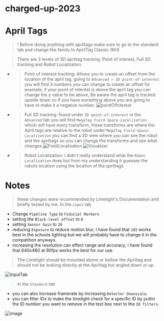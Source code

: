 # charged-up-2023

# April Tags

> ! Before doing anything with apriltags make sure to go to the standard tab and change the family to AprilTag Classic 16h5


> There are 3 levels of 3D apriltag tracking:
  Point of interest,
  Full 3D tracking
  and Robot Localization.
* > Point of interest tracking:
    Allows you to create an offset from the location of the april tag, 
    going to `Advanced > 3D point-of-interest` 
    you will find 3 numbers you can change to create an offset
    for example, if your point of interest is above the april tag you can change the y value to be above,
    Be aware the april tag is tracked upside down so if you have something above 
    you are going to have to make it a negative number.
    ![pointOfInterest](https://user-images.githubusercontent.com/43415244/214322731-569b51d0-d423-44c8-9ec7-24f395d211d9.png)

* > Full 3D tracking:
    found under `3D point-of-interest` in the `Advanced` tab you will find `MegaTag Field-Space-Localization`
    which will have every transform, these transforms are where the April tags are relative to the robot
    under `MegaTag Field-Space-Localization` you can find a 3D view where you can see the robot and the apriltags so you can change the transforms and see what changes 
    ![FieldLocalization](https://user-images.githubusercontent.com/43415244/214322910-15078ca5-03d8-4565-b60c-83717addfcda.png)
    ![Vizualizer](https://user-images.githubusercontent.com/43415244/214323144-3268fe4c-815e-48c6-8236-911523b3ae11.png)

* > Robot Localization:
    I didn't really understand what the `Robot Localization` does but from my understanding it guesses the robots location using the location of the apriltags    
    
# Notes     

>these changes were recommended by Limelight's Documentation and briefly tested by me.
> In the `input` tab
  * Change `Pipeline Type` to `Fiducial Markers`
  * setting the `Black-level offset` to `0`
  * setting `Sensor Gain` to `20`
  * reducing `Exposure` to reduce motion blur, I have found that `185` works best in the schools lighting but we will probably have to change it in the compatition anyways.
  * increasing the resolution can effect range and accuracy, I have found that 640x480 at 90fps works the best for our use.



> The Limelight should be mounted above or bellow the Apriltag
  and should not be looking directly at the Apriltag but angled down or up.

![inputTab](https://user-images.githubusercontent.com/43415244/214323246-1620b4b4-45a7-4c50-8e97-17822d4753df.png)
> In the `Standard` tab
  - you can also increase framerate by increasing `Detector Downscale`.
  - you can filter IDs to make the limelight check for a specific ID by puttin the ID number you want to remove in the text box next to the `ID filters`.
  
![image](https://user-images.githubusercontent.com/43415244/214323531-a70001ee-ecdb-4d9e-b536-f8c6b2b0463b.png)

